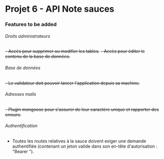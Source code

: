 # Projet 6 - API Note sauces

### Features to be added

###### Droits administrateurs
~~- Accès pour supprimer ou modifier les tables.~~
~~- Accès pour éditer le contenu de la base de données.~~

###### Base de données
~~- Le validateur doit pouvoir lancer l'application depuis sa machine.~~
 
 
###### Adresses mails
~~- Plugin mongoose pour s'assurer de leur caractère unique et rapporter des erreurs.~~
  
###### Authentification
- Toutes les routes relatives à la sauce doivent exiger une demande authentifiée (contenant un
jeton valide dans son en-tête d'autorisation : "Bearer <token>").
